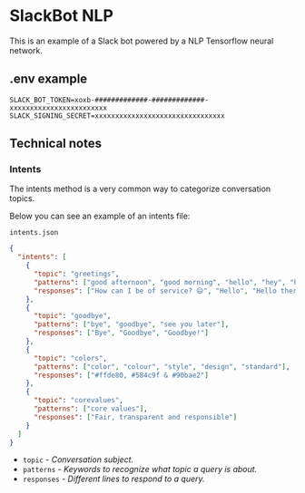 # SlackBot NLP

This is an example of a Slack bot powered by a NLP Tensorflow neural network.

## .env example

```
SLACK_BOT_TOKEN=xoxb-#############-#############-xxxxxxxxxxxxxxxxxxxxxxxx
SLACK_SIGNING_SECRET=xxxxxxxxxxxxxxxxxxxxxxxxxxxxxxxx
```

## Technical notes

### Intents

The intents method is a very common way to categorize conversation topics.

Below you can see an example of an intents file:

`intents.json`

```json
{
  "intents": [
    {
      "topic": "greetings",
      "patterns": ["good afternoon", "good morning", "hello", "hey", "hi", "how are you doing"],
      "responses": ["How can I be of service? 😄", "Hello", "Hello there", "Hello!", "Hey", "Hi"]
    },
    {
      "topic": "goodbye",
      "patterns": ["bye", "goodbye", "see you later"],
      "responses": ["Bye", "Goodbye", "Goodbye!"]
    },
    {
      "topic": "colors",
      "patterns": ["color", "colour", "style", "design", "standard"],
      "responses": ["#ffde80, #584c9f & #90bae2"]
    },
    {
      "topic": "corevalues",
      "patterns": ["core values"],
      "responses": ["Fair, transparent and responsible"]
    }
  ]
}
```

- `topic` - *Conversation subject.*
- `patterns` - *Keywords to recognize what topic a query is about.*
- `responses` - *Different lines to respond to a query.*